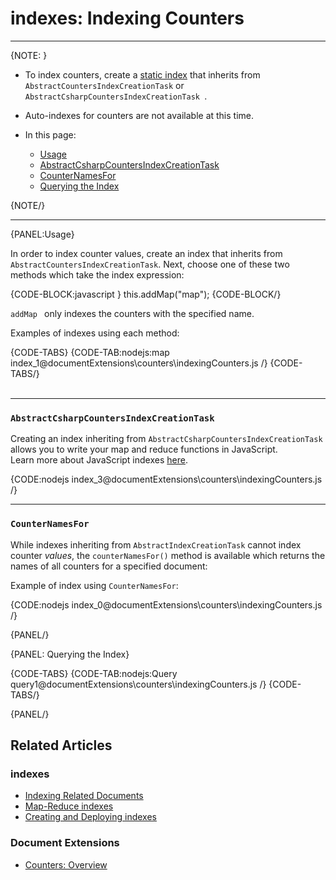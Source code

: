 # indexes: Indexing Counters
---

{NOTE: }

* To index counters, create a [static index](../../indexes/creating-and-deploying#static-indexes) 
that inherits from `AbstractCountersIndexCreationTask` or `AbstractCsharpCountersIndexCreationTask `.  

* Auto-indexes for counters are not available at this time.  

* In this page:  
  * [Usage](../../document-extensions/counters/indexing#usage)  
  * [AbstractCsharpCountersIndexCreationTask ](../../document-extensions/counters/indexing#section)  
  * [CounterNamesFor](../../document-extensions/counters/indexing#section-1)  
  * [Querying the Index](../../document-extensions/counters/indexing#querying-the-index)  

{NOTE/}

---

{PANEL:Usage}

In order to index counter values, create an index that inherits from `AbstractCountersIndexCreationTask`. 
Next, choose one of these two methods which take the index expression:  

{CODE-BLOCK:javascript }
this.addMap("map");
{CODE-BLOCK/}

`addMap ` only indexes the counters with 
the specified name.  

Examples of indexes using each method:  

{CODE-TABS}
{CODE-TAB:nodejs:map index_1@documentExtensions\counters\indexingCounters.js /}
{CODE-TABS/}  
<br/>

---

### `AbstractCsharpCountersIndexCreationTask `

Creating an index inheriting from `AbstractCsharpCountersIndexCreationTask ` allows 
you to write your map and reduce functions in JavaScript.  
Learn more about JavaScript indexes [here](../../indexes/javascript-indexes).  

{CODE:nodejs index_3@documentExtensions\counters\indexingCounters.js /}

---

### `CounterNamesFor`

While indexes inheriting from `AbstractIndexCreationTask` cannot index counter _values_, the `counterNamesFor()` 
method is available which returns the names of all counters for a specified document:  

Example of index using `CounterNamesFor`:  

{CODE:nodejs index_0@documentExtensions\counters\indexingCounters.js /}

{PANEL/}

{PANEL: Querying the Index}  

{CODE-TABS}
{CODE-TAB:nodejs:Query query1@documentExtensions\counters\indexingCounters.js /}
{CODE-TABS/}  

{PANEL/}

## Related Articles  

### indexes  
- [Indexing Related Documents](../../indexes/indexing-related-documents)  
- [Map-Reduce indexes](../../indexes/map-reduce-indexes)  
- [Creating and Deploying indexes](../../indexes/creating-and-deploying)  

### Document Extensions  
- [Counters: Overview](../../document-extensions/counters/overview)  
